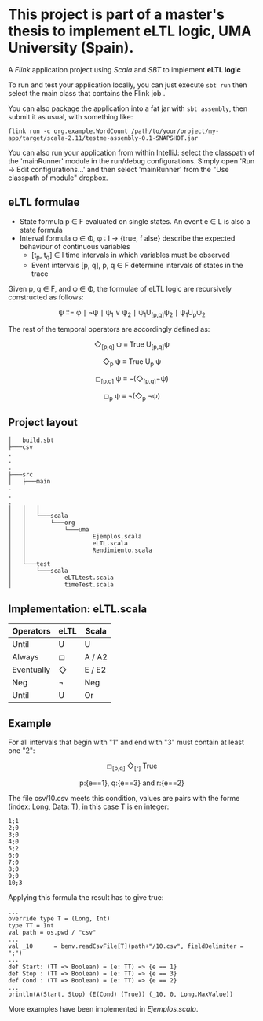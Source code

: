 
# This project is part of a master's thesis to implement eLTL logic, UMA University (Spain).
A *Flink* application project using *Scala* and *SBT* to implement **eLTL logic**

To run and test your application locally, you can just execute `sbt run` then select the main class that contains the Flink job . 

You can also package the application into a fat jar with `sbt assembly`, then submit it as usual, with something like: 

```
flink run -c org.example.WordCount /path/to/your/project/my-app/target/scala-2.11/testme-assembly-0.1-SNAPSHOT.jar
```


You can also run your application from within IntelliJ:  select the classpath of the 'mainRunner' module in the run/debug configurations.
Simply open 'Run -> Edit configurations...' and then select 'mainRunner' from the "Use classpath of module" dropbox. 

## eLTL formulae
- State formula p ∈ F evaluated on single states. An event e ∈ L is also a state formula
- Interval formula φ ∈ Φ, φ ∶ I → {true, f alse} describe the expected behaviour of continuous variables
  - [t<sub>p</sub>, t<sub>q</sub>] ∈ I time intervals in which variables must be observed
  - Event intervals [p, q], p, q ∈ F determine intervals of states in the trace

Given p, q ∈ F, and φ ∈ Φ, the formulae of eLTL logic are recursively constructed as follows:
<p align="center">
  ψ ∶∶= φ ∣ ¬ψ ∣ ψ<sub>1</sub> ∨ ψ<sub>2</sub> ∣ ψ<sub>1</sub>U<sub>[p,q]</sub>ψ<sub>2</sub> ∣ ψ<sub>1</sub>U<sub>p</sub>ψ<sub>2</sub>
</p>
The rest of the temporal operators are accordingly defined as:
<p align="center">
  ◇<sub>[p,q]</sub> ψ ≡ True U<sub>[p,q]</sub>ψ
</p>
<p align="center">  
  ◇<sub>p</sub> ψ ≡ True U<sub>p</sub> ψ
</p>
<p align="center">
  ◻<sub>[p,q]</sub> ψ ≡ ¬(◇<sub>[p,q]</sub>¬ψ)
</p>
<p align="center">
  ◻<sub>p</sub> ψ ≡ ¬(◇<sub>p</sub> ¬ψ)
</p>

## Project layout
```
│   build.sbt
├───csv
.
.
.
├───src
│   ├───main
.
.
.
│   │   │
│   │   └───scala
│   │       └───org
│   │           └───uma
│   │                   Ejemplos.scala
│   │                   eLTL.scala
│   │                   Rendimiento.scala
│   │
│   └───test
│       └───scala
│               eLTLtest.scala
│               timeTest.scala
```
## Implementation: eLTL.scala
Operators     |eLTL         | Scala
-------------|------------- | -------------
Until        | U            | U
Always       | ◻           | A  / A2
Eventually   | ◇           | E  / E2
Neg          | ¬            | Neg
Until        | U            | Or

## Example
For all intervals that begin with "1" and end with "3" must contain at least one "2":
<p align="center">
  ◻<sub>[p,q]</sub> ◇<sub>[r]</sub> True
</p>
<p align="center">
  p:{e==1}, q:{e==3} and r:{e==2} 
</p>
The file csv/10.csv meets this condition, values are pairs with the forme (index: Long, Data: T), in this case T is en integer:

```
1;1
2;0
3;0
4;0
5;2
6;0
7;0
8;0
9;0
10;3
```


Applying this formula the result has to give true:

```
...
override type T = (Long, Int)
type TT = Int
val path = os.pwd / "csv"
...     
val _10      = benv.readCsvFile[T](path+"/10.csv", fieldDelimiter = ";")
...
def Start: (TT => Boolean) = (e: TT) => {e == 1}
def Stop : (TT => Boolean) = (e: TT) => {e == 3}
def Cond : (TT => Boolean) = (e: TT) => {e == 2}
...
println(A(Start, Stop) (E(Cond) (True)) (_10, 0, Long.MaxValue))
```
More examples have been implemented in *Ejemplos.scala*.
